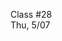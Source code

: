 <div class="lecture2">

<div class="column_date">
<p markdown="block">

Class #28 <br>
Thu, 5/07

</p>
</div>
<div class="column_materials">
<p markdown="block">



</p>
</div>

<div class="column_assign">
<p markdown="block">



</p>
</div>

</div>

